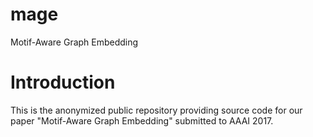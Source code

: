 # mage
Motif-Aware Graph Embedding

# Introduction

This is the anonymized public repository providing source
code for our paper "Motif-Aware Graph Embedding" submitted
to AAAI 2017.

